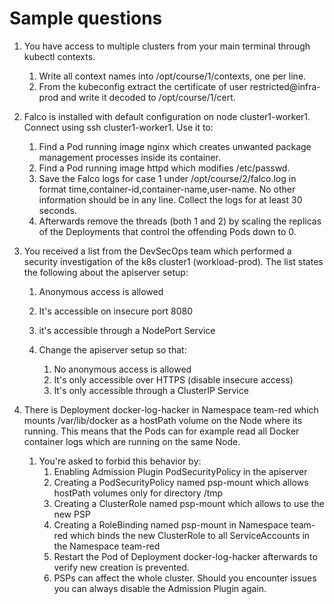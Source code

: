 # Sample questions

1. You have access to multiple clusters from your main terminal through kubectl contexts. 
   1. Write all context names into /opt/course/1/contexts, one per line. 
   1. From the kubeconfig extract the certificate of user restricted@infra-prod and write it decoded to /opt/course/1/cert.

1. Falco is installed with default configuration on node cluster1-worker1. Connect using ssh cluster1-worker1. Use it to:
   1. Find a Pod running image nginx which creates unwanted package management processes inside its container.
   1. Find a Pod running image httpd which modifies /etc/passwd.
   1. Save the Falco logs for case 1 under /opt/course/2/falco.log in format time,container-id,container-name,user-name. No other information should be in any line. Collect the logs for at least 30 seconds.
   1. Afterwards remove the threads (both 1 and 2) by scaling the replicas of the Deployments that control the offending Pods down to 0.

1. You received a list from the DevSecOps team which performed a security investigation of the k8s cluster1 (workload-prod). The list states the following about the apiserver setup:
   1. Anonymous access is allowed
   1. It's accessible on insecure port 8080
   1. it's accessible through a NodePort Service

   1. Change the apiserver setup so that:
      1. No anonymous access is allowed
      1. It's only accessible over HTTPS (disable insecure access)
      1. It's only accessible through a ClusterIP Service

1. There is Deployment docker-log-hacker in Namespace team-red which mounts /var/lib/docker as a hostPath volume on the Node where its running. This means that the Pods can for example read all Docker container logs which are running on the same Node.

   1. You're asked to forbid this behavior by:
      1. Enabling Admission Plugin PodSecurityPolicy in the apiserver
      1. Creating a PodSecurityPolicy named psp-mount which allows hostPath volumes only for directory /tmp
      1. Creating a ClusterRole named psp-mount which allows to use the new PSP
      1. Creating a RoleBinding named psp-mount in Namespace team-red which binds the new ClusterRole to all ServiceAccounts in the Namespace team-red
      1. Restart the Pod of Deployment docker-log-hacker afterwards to verify new creation is prevented.
      1. PSPs can affect the whole cluster. Should you encounter issues you can always disable the Admission Plugin again.